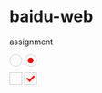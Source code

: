 # baidu-web
assignment
<!DOCTYPE html>
<html lang="en">
<head>
    <meta charset="UTF-8">
    <title>checkbox</title>
    <style>
    .radio-label {
			display: inline-block;
			position: relative;
			height: 20px;
			width: 20px;
			border: 1px #ccc solid;
			border-radius: 50%;
		}
#radio,#checkbox {
			visibility: hidden;
		}
.radio-label input:checked + span {
			position: absolute;
			margin: auto;
			width: 10px;
			top: 50%;
			margin-top: -5px;
			margin-left: -5px;
			left: 50%;
			height: 10px;
			background: red;
			border-radius: 50%;
		}
.checkbox-label {
    		display: inline-block;
			position: relative;
			height: 20px;
			width: 20px;
			border: 1px #ccc solid;
            margin-top: 10px;
}
.checkbox-label input:checked + span {
    		position: absolute;
			border-style: solid;
			border-width: 0 3px 3px 0;
			transform: rotate(45deg);
			border-color: red;
			width: 5px;
			height: 10px;
			top: 50%;
			left: 32%;
			margin-top:-8px; 
}
    </style>
</head>
<body>
    <label for="radio" class="radio-label"> <input type="radio" id="radio" /></label>
    <label for="radio" class="radio-label"> <input type="radio" id="radio" checked/><span></span></label><br>
    <label for="checkbox" class="checkbox-label"> <input type="checkbox" id="checkbox" /></label>
    <label for="checkbox" class="checkbox-label"> <input type="checkbox" id="checkbox" checked/><span></span></label>

</body>
</html>

